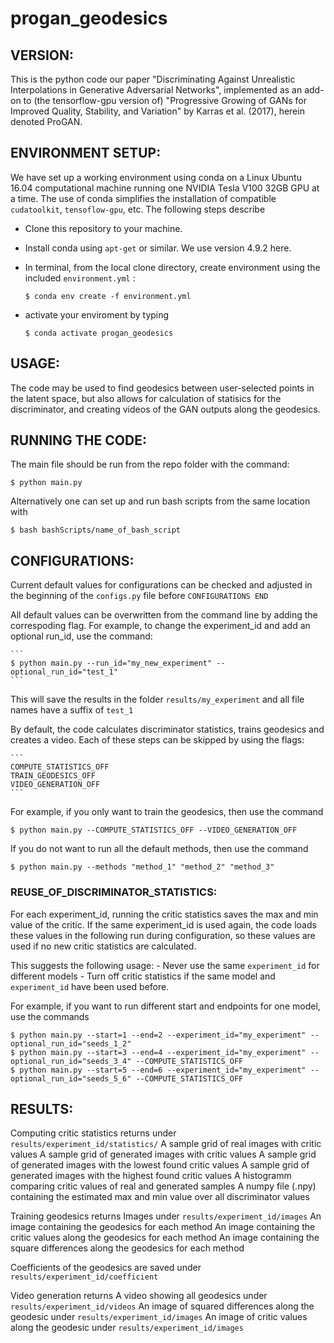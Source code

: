 # progan_geodesics

## VERSION:

  This is the python code our paper "Discriminating Against Unrealistic Interpolations in Generative Adversarial Networks", implemented as an add-on to (the tensorflow-gpu version of) "Progressive Growing of GANs for Improved Quality, Stability, and Variation" by Karras et al. (2017), herein denoted ProGAN. 


## ENVIRONMENT SETUP:

  We have set up a working environment using conda on a Linux Ubuntu 16.04 computational machine running one NVIDIA Tesla V100 32GB GPU at a time. The use of conda simplifies the installation of compatible `cudatoolkit`, `tensoflow-gpu`, etc. The following steps describe 
  
  - Clone this repository to your machine.
  - Install conda using `apt-get` or similar. We use version 4.9.2 here.
  - In terminal, from the local clone directory, create environment using the included `environment.yml` :
    
    ```
    $ conda env create -f environment.yml
    ``` 
  
  - activate your enviroment by typing 

    ``` 
    $ conda activate progan_geodesics
    ```

## USAGE:

  The code may be used to find geodesics between user-selected points in the latent space, but also allows for calculation of statisics for the discriminator, and creating videos of the GAN outputs along the geodesics.

## RUNNING THE CODE:

  The main file should be run from the repo folder with the command: 
  
  ```
  $ python main.py
  ```
  
  Alternatively one can set up and run bash scripts from the same location with
  
  ```
  $ bash bashScripts/name_of_bash_script
  ```

## CONFIGURATIONS:

  Current default values for configurations can be checked and adjusted in the beginning of the `configs.py` file before `CONFIGURATIONS END`

  All default values can be overwritten from the command line by adding the correspoding flag.
  For example, to change the experiment_id and add an optional run_id, use the command:

    ```
    $ python main.py --run_id="my_new_experiment" --optional_run_id="test_1"
    ```
    
  This will save the results in the folder `results/my_experiment` and all file names have a suffix of `test_1`

  By default, the code calculates discriminator statistics, trains geodesics and creates a video.
  Each of these steps can be skipped by using the flags:
     
    ```
    COMPUTE_STATISTICS_OFF
    TRAIN_GEODESICS_OFF 
    VIDEO_GENERATION_OFF 
    ```
  
  For example, if you only want to train the geodesics, then use the command

    $ python main.py --COMPUTE_STATISTICS_OFF --VIDEO_GENERATION_OFF
    
  If you do not want to run all the default methods, then use the command
    
    $ python main.py --methods "method_1" "method_2" "method_3"
    
  ### REUSE_OF_DISCRIMINATOR_STATISTICS:     
  
  For each experiment_id, running the critic statistics saves the max and min value of the critic.
  If the same experiment_id is used again, the code loads these values in the following run during configuration, so these values are used if no new critic statistics are calculated. 
  
  This suggests the following usage:
    - Never use the same `experiment_id` for different models
    - Turn off critic statistics if the same model and `experiment_id` have been used before.
  
  For example, if you want to run different start and endpoints for one model, use the commands
  
    $ python main.py --start=1 --end=2 --experiment_id="my_experiment" --optional_run_id="seeds_1_2"
    $ python main.py --start=3 --end=4 --experiment_id="my_experiment" --optional_run_id="seeds_3_4" --COMPUTE_STATISTICS_OFF 
    $ python main.py --start=5 --end=6 --experiment_id="my_experiment" --optional_run_id="seeds_5_6" --COMPUTE_STATISTICS_OFF
    
## RESULTS:

  Computing critic statistics returns under `results/experiment_id/statistics/` 
    A sample grid of real images with critic values
    A sample grid of generated images with critic values
    A sample grid of generated images with the lowest found critic values
    A sample grid of generated images with the highest found critic values
    A histogramm comparing critic values of real and generated samples
    A numpy file (.npy) containing the estimated max and min value over all discriminator values
  
  Training geodesics returns
    Images under `results/experiment_id/images`
      An image containing the geodesics for each method
      An image containing the critic values along the geodesics for each method
      An image containing the square differences along the geodesics for each method
  
  Coefficients of the geodesics are saved under `results/experiment_id/coefficient`

  Video generation returns 
    A video showing all geodesics under `results/experiment_id/videos`
    An image of squared differences along the geodesic under `results/experiment_id/images`
    An image of critic values along the geodesic under `results/experiment_id/images`    
  
